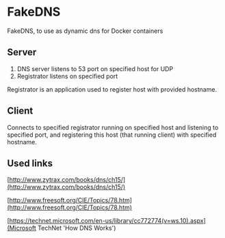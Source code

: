 # FakeDNS
FakeDNS, to use as dynamic dns for Docker containers

## Server

 1. DNS server listens to 53 port on specified host for UDP
 2. Registrator listens on specified port

Registrator is an application used to register host with provided hostname.

## Client

 Connects to specified registrator running on specified host and listening to specified port, and registering this host (that running client) with specified hostname.

## Used links

[http://www.zytrax.com/books/dns/ch15/](http://www.zytrax.com/books/dns/ch15/)

[http://www.freesoft.org/CIE/Topics/78.htm](http://www.freesoft.org/CIE/Topics/78.htm)

[https://technet.microsoft.com/en-us/library/cc772774(v=ws.10).aspx](Microsoft TechNet 'How DNS Works')
